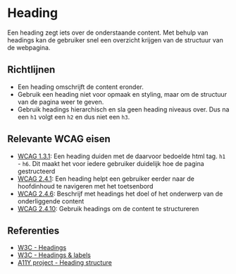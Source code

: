 # Heading

Een heading zegt iets over de onderstaande content. Met behulp van headings kan de gebruiker snel een overzicht krijgen van de structuur van de webpagina.

## Richtlijnen

- Een heading omschrijft de content eronder.
- Gebruik een heading niet voor opmaak en styling, maar om de structuur van de pagina weer te geven.
- Gebruik headings hierarchisch en sla geen heading niveaus over. Dus na een `h1` volgt een `h2` en dus niet een `h3`.

## Relevante WCAG eisen

- [WCAG 1.3.1](https://www.w3.org/WAI/WCAG21/quickref/#qr-content-structure-separation-programmatic):
  Een heading duiden met de daarvoor bedoelde html tag. `h1` - `h6`. Dit maakt het voor iedere gebruiker duidelijk hoe de pagina gestructeerd
- [WCAG 2.4.1](https://www.w3.org/WAI/WCAG21/quickref/#qr-navigation-mechanisms-skip): Een heading helpt een gebruiker eerder naar de hoofdinhoud te navigeren met het toetsenbord
- [WCAG 2.4.6](https://www.w3.org/WAI/WCAG21/quickref/#headings-and-labels): Beschrijf met headings het doel of het onderwerp van de onderliggende content
- [WCAG 2.4.10](https://www.w3.org/WAI/WCAG21/quickref/#qr-navigation-mechanisms-headings): Gebruik headings om de content te structureren

## Referenties

- [W3C - Headings](https://www.w3.org/WAI/tutorials/page-structure/headings/)
- [W3C - Headings & labels](https://www.w3.org/TR/WCAG21/#headings-and-labels)
- [A11Y project - Heading structure](https://www.a11yproject.com/posts/how-to-accessible-heading-structure/)
